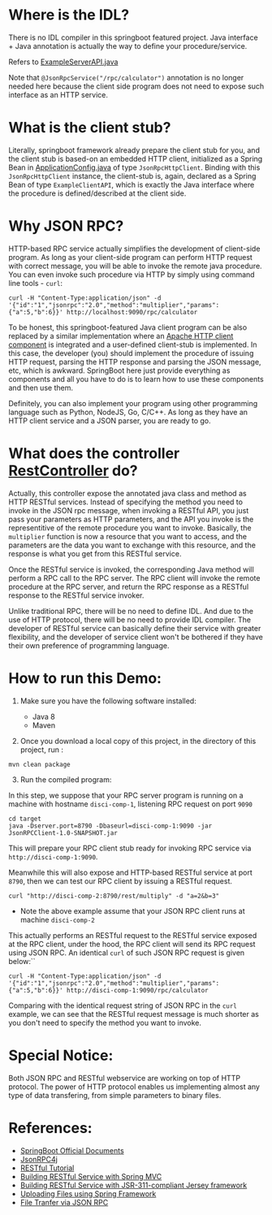# Where is the IDL?

There is no IDL compiler in this springboot featured project. Java interface + Java annotation is actually the way to define your procedure/service.

Refers to [ExampleServerAPI.java](https://discl.cs.ttu.edu/gitlab/zhangwei217245/AOS-demo-project/blob/master/JsonRPCClient/src/main/java/ttu/edu/api/ExampleClientAPI.java)

Note that `@JsonRpcService("/rpc/calculator")` annotation is no longer needed here because the client side program does not need to expose such interface as an HTTP service.

# What is the client stub?

Literally, springboot framework already prepare the client stub for you, and the client stub is based-on an embedded HTTP client, initialized as a Spring Bean in [ApplicationConfig.java](https://discl.cs.ttu.edu/gitlab/zhangwei217245/AOS-demo-project/blob/master/JsonRPCClient/src/main/java/ttu/edu/ApplicationConfig.java) of type `JsonRpcHttpClient`. Binding with this `JsonRpcHttpClient` instance, the client-stub is, again, declared as a Spring Bean of type `ExampleClientAPI`, which is exactly the Java interface where the procedure is defined/described at the client side. 

# Why JSON RPC?

HTTP-based RPC service actually simplifies the development of client-side program. As long as your client-side program can perform HTTP request with correct message, you will be able to invoke the remote java procedure. You can even invoke such procedure via HTTP by simply using command line tools - `curl`:

```
curl -H "Content-Type:application/json" -d '{"id":"1","jsonrpc":"2.0","method":"multiplier","params":{"a":5,"b":6}}' http://localhost:9090/rpc/calculator
```

To be honest, this springboot-featured Java client program can be also replaced by a similar implementation where an [Apache HTTP client component](https://hc.apache.org) is integrated and a user-defined client-stub is implemented. In this case, the developer (you) should implement the procedure of issuing HTTP request, parsing the HTTP response and parsing the JSON message, etc, which is awkward. SpringBoot here just provide everything as components and all you have to do is to learn how to use these components and then use them. 

Definitely, you can also implement your program using other programming language such as Python, NodeJS, Go, C/C++. As long as they have an HTTP client service and a JSON parser, you are ready to go.


# What does the controller [RestController](https://discl.cs.ttu.edu/gitlab/zhangwei217245/AOS-demo-project/blob/master/JsonRPCClient/src/main/java/ttu/edu/controller/RestController.java) do?

Actually, this controller expose the annotated java class and method as HTTP RESTful services. Instead of specifying the method you need to invoke in the JSON rpc message, when invoking a RESTful API, you just pass your parameters as HTTP parameters, and the API you invoke is the representitive of the remote procedure you want to invoke. Basically, the `multiplier` function is now a resource that you want to access, and the parameters are the data you want to exchange with this resource, and the response is what you get from this RESTful service. 


Once the RESTful service is invoked, the corresponding Java method will perform a RPC call to the RPC server. The RPC client will invoke the remote procedure at the RPC server, and return the RPC response as a RESTful response to the RESTful service invoker.  

Unlike traditional RPC, there will be no need to define IDL. And due to the use of HTTP protocol, there will be no need to provide IDL compiler. The developer of RESTful service can basically define their service with greater flexibility, and the developer of service client won't be bothered if they have their own preference of programming language.  


# How to run this Demo:

1. Make sure you have the following software installed:
    * Java 8
    * Maven
    
2. Once you download a local copy of this project, in the directory of this project, run :

```
mvn clean package
```

3. Run the compiled program:

In this step, we suppose that your RPC server program is running on a machine with hostname `disci-comp-1`, listening RPC request on port `9090`
```
cd target
java -Dserver.port=8790 -Dbaseurl=disci-comp-1:9090 -jar JsonRPCClient-1.0-SNAPSHOT.jar
```

This will prepare your RPC client stub ready for invoking RPC service via `http://disci-comp-1:9090`. 

Meanwhile this will also expose and HTTP-based RESTful service at port `8790`, then we can test our RPC client by issuing a RESTful request. 
```
curl "http://disci-comp-2:8790/rest/multiply" -d "a=2&b=3"
```

* Note the above example assume that your JSON RPC client runs at machine `disci-comp-2`

This actually performs an RESTful request to the RESTful service exposed at the RPC client, under the hood, the RPC client will send its RPC request using JSON RPC. An identical `curl` of such JSON RPC request is given below:``

```
curl -H "Content-Type:application/json" -d '{"id":"1","jsonrpc":"2.0","method":"multiplier","params":{"a":5,"b":6}}' http://disci-comp-1:9090/rpc/calculator
```

Comparing with the identical request string of JSON RPC in the `curl` example, we can see that the RESTful request message is much shorter as you don't need to specify the method you want to invoke.  

# Special Notice:

Both JSON RPC and RESTful webservice are working on top of HTTP protocol. 
The power of HTTP protocol enables us implementing almost any type of data transfering, from simple parameters to binary files.

# References:

* [SpringBoot Official Documents](https://docs.spring.io/spring-boot/docs/current-SNAPSHOT/reference/htmlsingle/) 
* [JsonRPC4j](https://github.com/briandilley/jsonrpc4j)
* [RESTful Tutorial](http://www.restapitutorial.com)
* [Building RESTful Service with Spring MVC](https://spring.io/guides/gs/rest-service/)
* [Building RESTful Service with JSR-311-compliant Jersey framework](https://docs.oracle.com/cd/E19776-01/820-4867/ggnyk/index.html)
* [Uploading Files using Spring Framework](https://spring.io/guides/gs/uploading-files/)
* [File Tranfer via JSON RPC](https://stackoverflow.com/questions/5835500/could-i-use-json-rpc-to-post-a-file-to-a-webservice)

